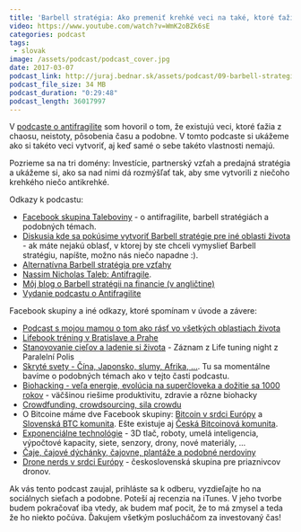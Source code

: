 ```yaml
---
title: 'Barbell stratégia: Ako premeniť krehké veci na také, ktoré ťažia z chaosu a neistoty'
video: https://www.youtube.com/watch?v=WmK2oBZk6sE
categories: podcast
tags:
 - slovak
image: /assets/podcast/podcast_cover.jpg
date: 2017-03-07
podcast_link: http://juraj.bednar.sk/assets/podcast/09-barbell-strategia-pre-investicie-zivot-a-vobec.mp3
podcast_file_size: 34 MB
podcast_duration: "0:29:48"
podcast_length: 36017997
---
```


V [podcaste o antifragilite](https://juraj.bednar.sk/podcast/2017/01/27/antifragilita-a-decentralizacia/) som hovoril o tom, že existujú veci, ktoré ťažia z chaosu, neistoty, pôsobenia času a podobne. V tomto podcaste si ukážeme ako si takéto veci vytvoriť, aj keď samé o sebe takéto vlastnosti nemajú.

Pozrieme sa na tri domény: Investície, partnerský vzťah a predajná
stratégia a ukážeme si, ako sa nad nimi dá rozmýšľať tak, aby sme
vytvorili z niečoho krehkého niečo antikrehké.

<!--more-->

Odkazy k podcastu:

 * [Facebook skupina Taleboviny](https://www.facebook.com/groups/1156112114478175/) - o antifragilite, barbell stratégiách a podobných témach.
 * [Diskusia kde sa pokúsime vytvoriť Barbell stratégie pre iné oblasti života](https://www.facebook.com/groups/1156112114478175/permalink/1205947652827954/) - ak máte nejakú oblasť, v ktorej by ste chceli vymyslieť Barbell stratégiu, napíšte, možno nás niečo napadne :).
 * [Alternatívna Barbell stratégia pre vzťahy](https://www.youtube.com/watch?v=0sYguTPLpHE)
 * [Nassim Nicholas Taleb: Antifragile](https://www.martinus.sk/?uItem=206175).
 * [Môj blog o Barbell stratégii na financie (v angličtine)](https://juraj.bednar.sk/blog/2016/09/06/barbell-strategy-for-investment/)
 * [Vydanie podcastu o Antifragilite](https://juraj.bednar.sk/podcast/2017/01/27/antifragilita-a-decentralizacia/)


Facebook skupiny a iné odkazy, ktoré spomínam v úvode a závere:

 * [Podcast s mojou mamou o tom ako rásť vo všetkých oblastiach
 života](https://www.youtube.com/watch?v=y01L2Wyb0QU&index=4&list=PLb1oS71qH4dYssfDGemoAlVa4LXZXDn4R)
 * [Lifebook tréning v Bratislave a Prahe](http://lifebook.sk/trening/)
 * [Stanovovanie cieľov a ladenie si života](https://www.facebook.com/vejdiven/videos/1295848267173607/) - Záznam z Life tuning night z Paralelní Polis
 * [Skryté svety - Čína, Japonsko, slumy, Afrika, ...](https://www.facebook.com/groups/675275682642480/). Tu sa momentálne bavíme o podobných témach ako v tejto časti podcastu.
 * [Biohacking - veľa energie, evolúcia na superčloveka a dožitie sa 1000 rokov](https://www.facebook.com/groups/555837574564696/) - väčšinou riešime produktivitu, zdravie a rôzne biohacky
 * [Crowdfunding, crowdsourcing, sila crowdu](https://www.facebook.com/groups/217530805318863/)
 * O Bitcoine máme dve Facebook skupiny: [Bitcoin v srdci Európy](https://www.facebook.com/groups/455323634541502/) a [Slovenská BTC komunita](https://www.facebook.com/groups/1876810492565676/). Ešte existuje aj [Česká Bitcoinová komunita](https://www.facebook.com/groups/bitcoincz/).
 * [Exponenciálne technológie](https://www.facebook.com/groups/242658132854230) - 3D tlač, roboty, umelá inteligencia, výpočtové kapacity, siete, senzory, drony, nové materiály, ...
 * [Čaje, čajové dýchánky, čajovne, plantáže a podobné nerdoviny](https://www.facebook.com/groups/540470942788749/)
 * [Drone nerds v srdci Európy](https://www.facebook.com/groups/349203725281093/) - československá skupina pre priaznivcov dronov.

 
Ak vás tento podcast zaujal, prihláste sa k odberu, vyzdieľajte ho na sociálnych sieťach a podobne. Poteší aj recenzia na iTunes. V jeho tvorbe budem pokračovať iba vtedy, ak budem mať pocit, že to má zmysel a teda že ho niekto počúva. Ďakujem všetkým poslucháčom za investovaný čas!


